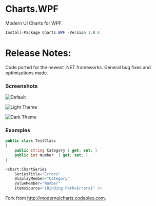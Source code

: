 # Charts.WPF
Modern UI Charts for WPF.

```csharp
Install-Package Charts.WPF -Version 1.0.0
```

# Release Notes:
Code ported for the newest .NET frameworks. General bug fixes and optimizations made.

### Screenshots
![Default](https://github.com/mendonca-andre/Charts.WPF/blob/master/Screenshots/default.png)

![Light Theme](https://github.com/mendonca-andre/Charts.WPF/blob/master/Screenshots/light.png)

![Dark Theme](https://github.com/mendonca-andre/Charts.WPF/blob/master/Screenshots/dark.png)

### Examples

```csharp
public class TestClass
{
    public string Category { get; set; }
    public int Number  { get; set; }
}

<chart:ChartSeries
    SeriesTitle="Errors"
    DisplayMember="Category"
    ValueMember="Number"    
    ItemsSource="{Binding Path=Errors}" />
```
  
Fork from http://modernuicharts.codeplex.com.
